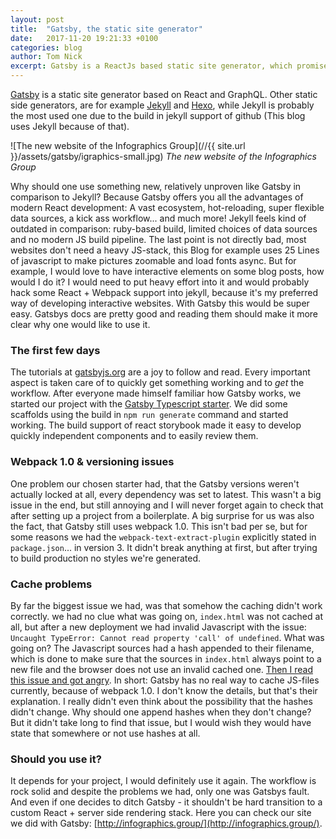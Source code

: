 ```yaml
---
layout: post
title:  "Gatsby, the static site generator"
date:   2017-11-20 19:21:33 +0100
categories: blog
author: Tom Nick
excerpt: Gatsby is a ReactJs based static site generator, which promises blazing fast development speed using the latest tech. At Infogrophics Group we just redid our landing page with Gatsby, was it able to hold its promise?
---
```


[Gatsby](https://www.gatsbyjs.org/) is a static site generator based on React and GraphQL. Other static side generators, are for example [Jekyll](https://jekyllrb.com/) and [Hexo](https://hexo.io/), while Jekyll is probably the most used one due to the build in jekyll support of github (This blog uses Jekyll because of that).

![The new website of the Infographics Group](//{{ site.url }}/assets/gatsby/igraphics-small.jpg)
*The new website of the Infographics Group*

Why should one use something new, relatively unproven like Gatsby in comparison to Jekyll? Because Gatsby offers you all the advantages of modern React development: A vast ecosystem, hot-reloading, super flexible data sources, a kick ass workflow... and much more! Jekyll feels kind of outdated in comparison: ruby-based build, limited choices of data sources and no modern JS build pipeline. The last point is not directly bad, most websites don't need a heavy JS-stack, this Blog for example uses 25 Lines of javascript to make pictures zoomable and load fonts async. But for example, I would love to have interactive elements on some blog posts, how would I do it? I would need to put heavy effort into it and would probably hack some React + Webpack support into jekyll, because it's my preferred way of developing interactive websites. With Gatsby this would be super easy.
Gatsbys docs are pretty good and reading them should make it more clear why one would like to use it.

### The first few days

The tutorials at [gatsbyjs.org](https://www.gatsbyjs.org/) are a joy to follow and read. Every important aspect is taken care of to quickly get something working and to *get* the workflow.
After everyone made himself familiar how Gatsby works, we started our project with the [Gatsby Typescript starter](https://github.com/fabien0102/gatsby-starter). We did some scaffolds using the build in `npm run generate` command and started working. The build support of react storybook made it easy to develop quickly independent components and to easily review them.

### Webpack 1.0 & versioning issues

One problem our chosen starter had, that the Gatsby versions weren't actually locked at all, every dependency was set to latest. This wasn't a big issue in the end, but still annoying and I will never forget again to check that after setting up a project from a boilerplate.
A big surprise for us was also the fact, that Gatsby still uses webpack 1.0. This isn't bad per se, but for some reasons we had the `webpack-text-extract-plugin` explicitly stated in `package.json`... in version 3. It didn't break anything at first, but after trying to build production no styles we're generated.

### Cache problems

By far the biggest issue we had, was that somehow the caching didn't work correctly. we had no clue what was going on, `index.html` was not cached at all, but after a new deployment we had invalid Javascript with the issue: `Uncaught TypeError: Cannot read property 'call' of undefined`. What was going on? The Javascript sources had a hash appended to their filename, which is done to make sure that the sources in `index.html` always point to a new file and the browser does not use an invalid cached one. [Then I read this issue and got angry](https://github.com/gatsbyjs/gatsby/issues/2631). In short: Gatsby has no real way to cache JS-files currently, because of webpack 1.0. I don't know the details, but that's their explanation. I really didn't even think about the possibility that the hashes didn't change. Why should one append hashes when they don't change? But it didn't take long to find that issue, but I would wish they would have state that somewhere or not use hashes at all.

### Should you use it?

It depends for your project, I would definitely use it again. The workflow is rock solid and despite the problems we had, only one was Gatsbys fault. And even if one decides to ditch Gatsby - it shouldn't be hard transition to a custom React + server side rendering stack.
Here you can check our site we did with Gatsby: [http://infographics.group/](http://infographics.group/).
